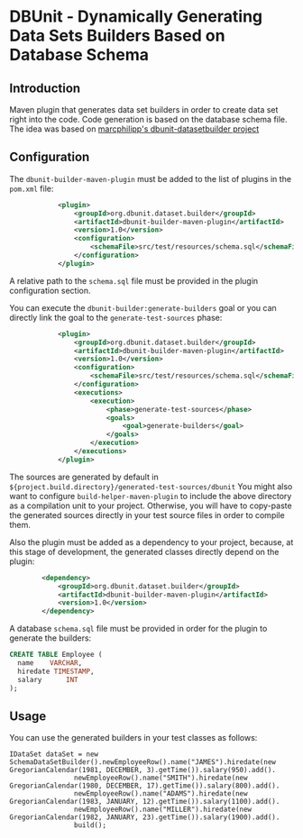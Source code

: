 # DBUnit - Dynamically Generating Data Sets Builders Based on Database Schema

## Introduction

Maven plugin that generates data set builders in order to create data set right into the code.
Code generation is based on the database schema file.
The idea was based on
[marcphilipp's dbunit-datasetbuilder project](https://github.com/marcphilipp/dbunit-datasetbuilder)

## Configuration

The `dbunit-builder-maven-plugin` must be added to the list of plugins in the `pom.xml` file:
```xml
            <plugin>
                <groupId>org.dbunit.dataset.builder</groupId>
                <artifactId>dbunit-builder-maven-plugin</artifactId>
                <version>1.0</version>
                <configuration>
                    <schemaFile>src/test/resources/schema.sql</schemaFile>
                </configuration>
            </plugin>
```
A relative path to the `schema.sql` file must be provided in the plugin configuration section.

You can execute the `dbunit-builder:generate-builders` goal or you can directly link the goal to the `generate-test-sources` phase:
```xml
            <plugin>
                <groupId>org.dbunit.dataset.builder</groupId>
                <artifactId>dbunit-builder-maven-plugin</artifactId>
                <version>1.0</version>
                <configuration>
                    <schemaFile>src/test/resources/schema.sql</schemaFile>
                </configuration>
                <executions>
                    <execution>
                        <phase>generate-test-sources</phase>
                        <goals>
                            <goal>generate-builders</goal>
                        </goals>
                    </execution>
                </executions>
            </plugin>
```


The sources are generated by default in `${project.build.directory}/generated-test-sources/dbunit`
You might also want to configure `build-helper-maven-plugin` to include the above directory as a compilation unit to your project. Otherwise, you will have to copy-paste the generated sources
directly in your test source files in order to compile them.

Also the plugin must be added as a dependency to your project, because, at this stage of development, the generated classes directly depend on the plugin:
```xml
        <dependency>
            <groupId>org.dbunit.dataset.builder</groupId>
            <artifactId>dbunit-builder-maven-plugin</artifactId>
            <version>1.0</version>
        </dependency>
```


A database `schema.sql` file must be provided in order for the plugin to generate the builders:
```sql
CREATE TABLE Employee (
  name    VARCHAR,
  hiredate TIMESTAMP,
  salary      INT
);
```

## Usage
You can use the generated builders in your test classes as follows:
```
IDataSet dataSet = new SchemaDataSetBuilder().newEmployeeRow().name("JAMES").hiredate(new GregorianCalendar(1981, DECEMBER, 3).getTime()).salary(950).add().
                newEmployeeRow().name("SMITH").hiredate(new GregorianCalendar(1980, DECEMBER, 17).getTime()).salary(800).add().
                newEmployeeRow().name("ADAMS").hiredate(new GregorianCalendar(1983, JANUARY, 12).getTime()).salary(1100).add().
                newEmployeeRow().name("MILLER").hiredate(new GregorianCalendar(1982, JANUARY, 23).getTime()).salary(1900).add().
                build();
```